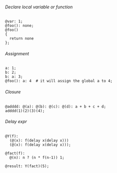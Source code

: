 ###### Declare local variable or function

```
@var: 1;
@foo(): none;
@foo()
{
  return none
};
```

###### Assignment
```
a: 1;
b: 2;
b: a: 3;
@foo(): a: 4  # it will assign the global a to 4;
```

###### Closure

```
@adddd: @(a): @(b): @(c): @(d): a + b + c + d;
adddd(1)(2)(3)(4);
```

###### Delay expr

```
@Y(f):
  (@(x): f(delay x(delay x)))
  (@(x): f(delay x(delay x)));

@fact(f):
  @(n): n ? (n * f(n-1)) 1;

@result: Y(fact)(5);
```
